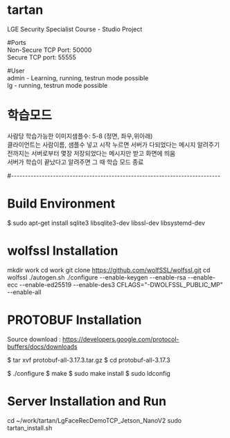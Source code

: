 # tartan
LGE Security Specialist Course - Studio Project

#Ports  
Non-Secure TCP Port: 50000  
Secure TCP port: 55555

#User  
admin - Learning, running, testrun mode possible  
lg - running, testrun mode possible

# 학습모드  
사람당 학습가능한 이미지샘플수: 5-8 (정면, 좌우,위아래)  
클라이언트는 사람이름, 샘플수 넣고 시작 누르면 서버가 다되었다는 메시지 알려주기 전까지는 서버로부터 몇장 저장되었다는 메시지만 받고 화면에 띄움  
서버가 학습이 끝났다고 알려주면 그 때 학습 모드 종료  



#---------------------------------------------------------------------------
# Build Environment
$ sudo apt-get install sqlite3 libsqlite3-dev libssl-dev libsystemd-dev


# wolfssl Installation
mkdir work
cd work
git clone https://github.com/wolfSSL/wolfssl.git
cd wolfssl
./autogen.sh
./configure --enable-keygen --enable-rsa --enable-ecc --enable-ed25519 --enable-des3 CFLAGS="-DWOLFSSL_PUBLIC_MP" --enable-all

# PROTOBUF Installation
Source download : https://developers.google.com/protocol-buffers/docs/downloads

$ tar xvf protobuf-all-3.17.3.tar.gz
$ cd protobuf-all-3.17.3

$ ./configure
$ make 
$ sudo make install
$ sudo ldconfig


# Server Installation and Run
cd ~/work/tartan/LgFaceRecDemoTCP_Jetson_NanoV2
sudo tartan_install.sh



